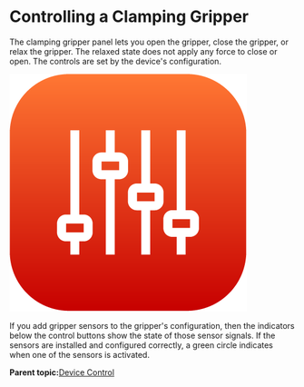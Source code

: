# Controlling a Clamping Gripper

The clamping gripper panel lets you open the gripper, close the gripper, or relax the gripper. The relaxed state does not apply any force to close or open. The controls are set by the device's configuration.

![](../Images/DeviceControls/DeviceControl-Icon.png)

If you add gripper sensors to the gripper's configuration, then the indicators below the control buttons show the state of those sensor signals. If the sensors are installed and configured correctly, a green circle indicates when one of the sensors is activated.

**Parent topic:**[Device Control](../DeviceControls/DeviceControlOverview.md)

